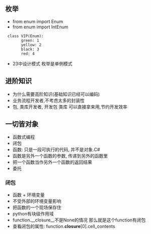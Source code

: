 ## 枚举
 * from enum import Enum
 * from enum import IntEnum
 ```buildoutcfg
  class VIP(Enum):
        green: 1
        yellow: 2
        black: 3
        red: 4
 ```
 * 23中设计模式  枚举是单例模式
## 进阶知识
 * 为什么需要高阶知识(基础知识已经可以编码)
 * 业务流程开发者,不考虑太多的封装性
 * 包, 类库开发者, 开发包 类库  可以直接拿来用,节约开发效率
## 一切皆对象
 * 函数式编程
 * 闭包
 * 函数: 只是一段可执行的代码, 并不是对象.C#
 * 函数是另外一个函数的参数, 传递到另外的函数里
 * 把一个函数当作另外一个函数的返回结果
 * 委托
### 闭包
 * 函数 + 环境变量
 * 不受外部的环境变量影响
 * 把函数的一个现场保存住
 * python有块级作用域
 * function.__closure__不是None的情况  那么就是这个function有闭包
 * 查看闭包的属性: function.__closure__[0].cell_contents